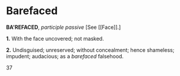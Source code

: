 # Barefaced

**BA'REFACED**, _participle passive_ \[See [[Face]].\]

**1.** With the face uncovered; not masked.

**2.** Undisguised; unreserved; without concealment; hence shameless; impudent; audacious; as a _barefaced_ falsehood.

37